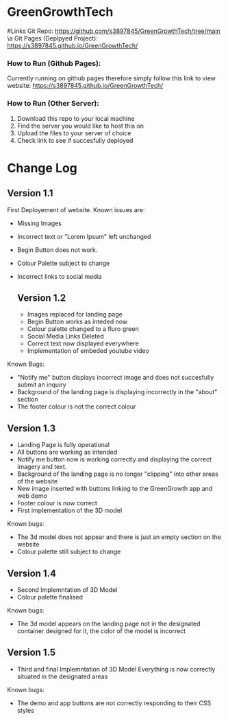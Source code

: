 # GreenGrowthTech

#Links
Git Repo: https://github.com/s3897845/GreenGrowthTech/tree/main \a
Git Pages (Deplpyed Project): https://s3897845.github.io/GreenGrowthTech/

### How to Run (Github Pages):

Currently running on github pages therefore simply follow this link to view website: https://s3897845.github.io/GreenGrowthTech/

### How to Run (Other Server):

1. Download this repo to your local machine
2. Find the server you would like to host this on
3. Upload the files to your server of choice
4. Check link to see if succesfully deployed

# Change Log

## Version 1.1

First Deployement of website. Known issues are:
- Missing Images
- Incorrect text or "Lorem Ipsum" left unchanged
- Begin Button does not work.
- Colour Palette subject to change
- Incorrect links to social media

  ## Version 1.2

  - Images replaced for landing page
  - Begin Button works as inteded now
  - Colour palette changed to a fluro green
  - Social Media Links Deleted
  - Correct text now displayed everywhere
  - Implementation of embeded youtube video
    
Known Bugs:
  - "Notify me" button displays incorrect image and does not succesfully submit an inquiry
  - Background of the landing page is displaying incorrectly in the "about" section
  - The footer colour is not the correct colour
 
  ## Version 1.3

  - Landing Page is fully operational
  - All buttons are working as intended
  - Notify me button now is working correctly and displaying the correct imagery and text.
  - Background of the landing page is no longer "clipping" into other areas of the website
  - New image inserted with buttons linking to the GreenGrowth app and web demo
  - Footer colour is now correct
  - First implementation of the 3D model

Known bugs:
  - The 3d model does not appear and there is just an empty section on the website
  - Colour palette still subject to change

  ## Version 1.4

  - Second Implemntation of 3D Model
  - Colour palette finalised

Known bugs:
  - The 3d model appears on the landing page not in the designated container designed for it, the color of the model is incorrect

   ## Version 1.5

  - Third and final Implemntation of 3D Model Everything is now correctly situated in the designated areas

Known bugs:
  - The demo and app buttons are not correctly responding to their CSS styles
